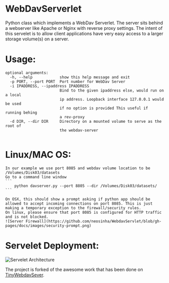 WebDavServerlet
==========
Python class which implements a WebDav Serverlet. The server sits behind a webserver like Apache or Nginx with reverse proxy settings.
The intent of this servelet is to allow client applications have very easy access to a larger storage volume(s) on a server.

Usage: 
====

``` 
optional arguments:
  -h, --help            show this help message and exit
  -p PORT, --port PORT  Port number for WebDav Server
  -i IPADDRESS, --ipaddress IPADDRESS
                        Bind to the given ipaddress else, would run on a local
                        ip address. Loopback interface 127.0.0.1 would be used
                        if no option is provided This useful if running behing
                        a rev-proxy
  -d DIR, --dir DIR     Directory on a mounted volume to serve as the root of
                        the webdav-server
 
 ```
 
 Linux/MAC OS: 
 ====
 	In our example we use port 8085 and webdav volume location to be /Volumes/Disk03/datasets
	Go to a command line window 
	```
		python davserver.py --port 8805 --dir /Volumes/Disk03/datasets/ 
 	```
 	
 	On OSX, this should show a prompt asking if python app should be allowed to accept incoming connections on port 8085. This is just making a temporary exception to the firewall/security rules. 
 	On linux, please ensure that port 8085 is configured for HTTP traffic and is not blocked. 
 	![Server Firewall](https://github.com/neosinha/WebdavServlet/blob/gh-pages/docs/images/security-prompt.png)
 	
 	
 Servelet Deployment: 
 ====
 
![Servelet Architecture](https://github.com/neosinha/WebdavServlet/blob/gh-pages/docs/images/WebdavServelet.001.jpeg)


The project is forked of the awesome work that has been done on [TinyWebdavSever](https://github.com/wolf71/TinyWebDav). 





